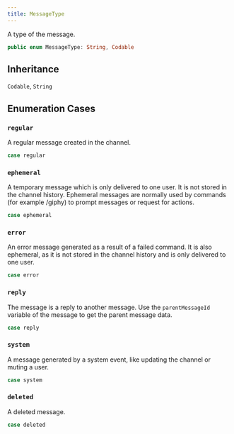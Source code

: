 ```yaml
---
title: MessageType
---
```


A type of the message.

``` swift
public enum MessageType: String, Codable 
```

## Inheritance

`Codable`, `String`

## Enumeration Cases

### `regular`

A regular message created in the channel.

``` swift
case regular
```

### `ephemeral`

A temporary message which is only delivered to one user. It is not stored in the channel history. Ephemeral messages
are normally used by commands (for example /giphy) to prompt messages or request for actions.

``` swift
case ephemeral
```

### `error`

An error message generated as a result of a failed command. It is also ephemeral, as it is not stored in the channel
history and is only delivered to one user.

``` swift
case error
```

### `reply`

The message is a reply to another message. Use the `parentMessageId` variable of the message to get the parent
message data.

``` swift
case reply
```

### `system`

A message generated by a system event, like updating the channel or muting a user.

``` swift
case system
```

### `deleted`

A deleted message.

``` swift
case deleted
```
